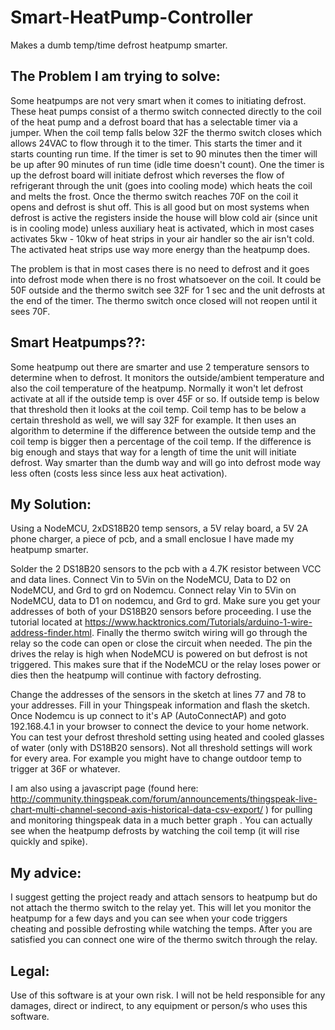 # Smart-HeatPump-Controller
Makes a dumb temp/time defrost heatpump smarter.

## The Problem I am trying to solve:

Some heatpumps are not very smart when it comes to initiating defrost.  These heat pumps consist of a thermo switch connected directly to the coil of the heat pump and a defrost board that has a selectable timer via a jumper.
When the coil temp falls below 32F the thermo switch closes which allows 24VAC to flow through it to the timer.  This starts the timer and it starts counting run time.  If the timer is set to 90 minutes then the timer will be up after 90 minutes of run time (idle time doesn't count).  One the timer is up the defrost board will initiate defrost which reverses the flow of refrigerant through the unit (goes into cooling mode) which heats the coil and melts the frost.  Once the thermo switch reaches 70F on the coil it opens and defrost is shut off.
This is all good but on most systems when defrost is active the registers inside the house will blow cold air (since unit is in cooling mode) unless auxiliary heat is activated, which in most cases activates 5kw - 10kw of heat strips in your air handler so the air isn't cold.  The activated heat strips use way more energy than the heatpump does.

The problem is that in most cases there is no need to defrost and it goes into defrost mode when there is no frost whatsoever on the coil.  It could be 50F outside and the thermo switch see 32F for 1 sec and the unit defrosts at the end of the timer.  The thermo switch once closed will not reopen until it sees 70F.


## Smart Heatpumps??:

Some heatpump out there are smarter and use 2 temperature sensors to determine when to defrost.  It monitors the outside/ambient temperature and also the coil temperature of the heatpump.  Normally it won't let defrost activate at all if the outside temp is over 45F or so.  If outside temp is below that threshold then it looks at the coil temp.  Coil temp has to be below a certain threshold as well, we will say 32F for example.  It then uses an algorithm to determine if the difference between the outside temp and the coil temp is bigger then a percentage of the coil temp.  If the difference is big enough and stays that way for a length of time the unit will initiate defrost.  Way smarter than the dumb way and will go into defrost mode way less often (costs less since less aux heat activation).


## My Solution:

Using a NodeMCU, 2xDS18B20 temp sensors, a 5V relay board, a 5V 2A phone charger, a piece of pcb, and a small enclosue I have made my heatpump smarter.

Solder the 2 DS18B20 sensors to the pcb with a 4.7K resistor between VCC and data lines.  Connect Vin to 5Vin on the NodeMCU, Data to D2 on NodeMCU, and Grd to grd on Nodemcu.  Connect relay Vin to 5Vin on NodeMCU, data to D1 on nodemcu, and Grd to grd.  Make sure you get your addresses of both of your DS18B20 sensors before proceeding.  I use the tutorial located at https://www.hacktronics.com/Tutorials/arduino-1-wire-address-finder.html.  Finally the thermo switch wiring will go through the relay so the code can open or close the circuit when needed.  The pin the drives the relay is high when NodeMCU is powered on but defrost is not triggered.  This makes sure that if the NodeMCU or the relay loses power or dies then the heatpump will continue with factory defrosting.

Change the addresses of the sensors in the sketch at lines 77 and 78 to your addresses.  Fill in your Thingspeak information and flash the sketch.  Once Nodemcu is up connect to it's AP (AutoConnectAP) and goto 192.168.4.1 in your browser to connect the device to your home network.  You can test your defrost threshold setting using heated and cooled glasses of water (only with DS18B20 sensors).  Not all threshold settings will work for every area.  For example you might have to change outdoor temp to trigger at 36F or whatever.

I am also using a javascript page (found here: http://community.thingspeak.com/forum/announcements/thingspeak-live-chart-multi-channel-second-axis-historical-data-csv-export/ ) for pulling and monitoring thingspeak data in a much better graph .  You can actually see when the heatpump defrosts by watching the coil temp (it will rise quickly and spike).


## My advice:

I suggest getting the project ready and attach sensors to heatpump but do not attach the thermo switch to the relay yet.  This will let you monitor the heatpump for a few days and you can see when your code triggers cheating and possible defrosting while watching the temps.  After you are satisfied you can connect one wire of the thermo switch through the relay.

## Legal:

Use of this software is at your own risk.
I will not be held responsible for any damages, direct or indirect, to any equipment or person/s who uses this software.
